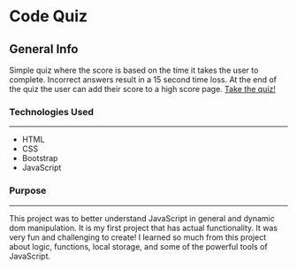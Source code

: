# Code Quiz


## General Info 

 Simple quiz where the score is based on the time it takes the user to complete. Incorrect answers result in a 15 second time loss. At the end of the quiz the user can add their score to a high score page. 
[Take the quiz!](https://natashacwolfe.github.io/codeQuiz/ "codeQuiz")


### Technologies Used
***
* HTML
* CSS
* Bootstrap
* JavaScript


### Purpose
***
 This project was to better understand JavaScript in general and dynamic dom manipulation. It is my first project that has actual functionality. It was very fun and challenging to create! I learned so much from this project about logic, functions, local storage, and some of the powerful tools of JavaScript.